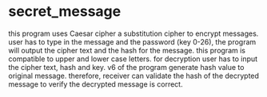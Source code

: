 # secret_message
this program uses Caesar cipher a substitution cipher to encrypt messages. 
user has to type in the message and the password (key 0-26), the program will output the cipher text and the hash for the message.
this program is compatible to upper and lower case letters. 
for decryption user has to input the cipher text, hash and key. 
v6 of the program generate hash value to original message. therefore, receiver can validate the hash of the decrypted message to verify the decrypted message is correct.
